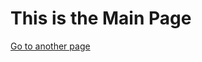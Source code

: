 <!DOCTYPE html>
<html>
<head>
<title>Main Page</title>
</head>
<body>

<h1>This is the Main Page</h1>
<a href="https://www.sgippner.github.io/another_Page.html">Go to another page</a>

</body>
</html>
